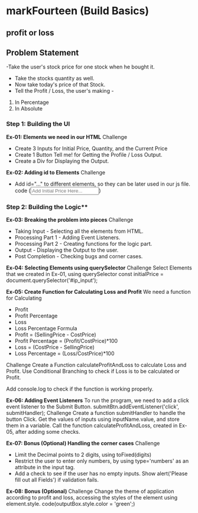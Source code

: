 # markFourteen (Build Basics)
## profit or loss

## Problem Statement
-Take the user's stock price for one stock when he bought it.
- Take the stocks quantity as well.
- Now take today's price of that Stock.
- Tell the Profit / Loss, the user's making -
1. In Percentage
2. In Absolute

### Step 1: Building the UI
**Ex-01: Elements we need in our HTML**
Challenge
- Create 3 Inputs for Initial Price, Quantity, and the Current Price
- Create 1 Button Tell me! for Getting the Profile / Loss Output.
- Create a Div for Displaying the Output.

**Ex-02: Adding id to Elements**
Challenge
- Add id="..." to different elements, so they can be later used in our js file.
code (<input type='number' id='initial-price' placeholder='Add Initial Price Here...' />)

### Step 2: Building the Logic**
**Ex-03: Breaking the problem into pieces**
Challenge
- Taking Input - Selecting all the elements from HTML.
- Processing Part 1 - Adding Event Listeners.
- Processing Part 2 - Creating functions for the logic part.
- Output - Displaying the Output to the user.
- Post Completion - Checking bugs and corner cases.

**Ex-04: Selecting Elements using querySelector**
Challenge
Select Elements that we created in Ex-01, using querySelector
const initialPrice = document.querySelector('#ip_input');

**Ex-05: Create Function for Calculating Loss and Profit**
We need a function for Calculating 
- Profit
- Profit Percentage
- Loss
- Loss Percentage
Formula
- Profit = (SellingPrice - CostPrice)
- Profit Percentage = (Profit/CostPrice)*100
- Loss = (CostPrice - SellingPrice)
- Loss Percentage = (Loss/CostPrice)*100

Challenge
Create a Function calculateProfitAndLoss to calculate Loss and Profit.
Use Conditional Branching to check if Loss is to be calculated or Profit.

Add console.log to check if the function is working properly.

**Ex-06: Adding Event Listeners**
To run the program, we need to add a click event listener to the Submit Button.
submitBtn.addEventListener('click', submitHandler);
Challenge
Create a function submitHandler to handle the button Click.
Get the values of inputs using inputName.value, and store them in a variable.
Call the function calculateProfitAndLoss, created in Ex-05, after adding some checks.

**Ex-07: Bonus (Optional)  Handling the corner cases**
Challenge
- Limit the Decimal points to 2 digits, using toFixed(digits)
- Restrict the user to enter only numbers, by using type='numbers' as an attribute in the input tag.
- Add a check to see if the user has no empty inputs. Show alert('Please fill out all Fields') if validation fails.

**Ex-08: Bonus (Optional)**
Challenge
Change the theme of application according to profit and loss, accessing the styles of the element using element.style.<cssPropertyName>
code(outputBox.style.color = 'green';)
